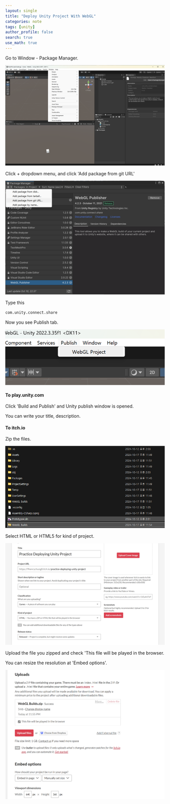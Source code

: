 ```yaml
---
layout: single
title: "Deploy Unity Project With WebGL"
categories: note
tags: [unity]
author_profile: false
search: true
use_math: true
---
```


Go to Window - Package Manager.

![des1](/assets/images/2024-10-10-deployWebGL/des1.png)

Click + dropdown menu, and click 'Add package from git URL'

![des2](/assets/images/2024-10-10-deployWebGL/des2.png)

Type this

```zsh
com.unity.connect.share
```

Now you see Publish tab.

![des3](/assets/images/2024-10-10-deployWebGL/des3.png)

#### To play.unity.com

Click 'Build and Publish' and Unity publish window is opened.

You can write your title, description.

#### To itch.io

Zip the files.

![des4](/assets/images/2024-10-10-deployWebGL/des4.png)

Select HTML or HTML5 for kind of project.

![des5](/assets/images/2024-10-10-deployWebGL/des5.png)

Upload the file you zipped and check 'This file will be played in the browser.

You can resize the resolution at 'Embed options'.

![des6](/assets/images/2024-10-10-deployWebGL/des6.png)
